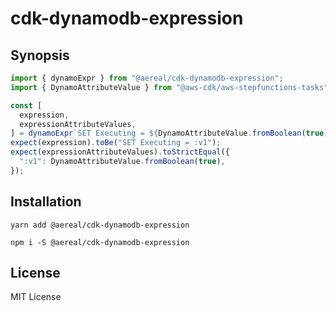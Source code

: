 # cdk-dynamodb-expression

## Synopsis

```typescript
import { dynamoExpr } from "@aereal/cdk-dynamodb-expression";
import { DynamoAttributeValue } from "@aws-cdk/aws-stepfunctions-tasks";

const [
  expression,
  expressionAttributeValues,
] = dynamoExpr`SET Executing = ${DynamoAttributeValue.fromBoolean(true)}`;
expect(expression).toBe("SET Executing = :v1");
expect(expressionAttributeValues).toStrictEqual({
  ":v1": DynamoAttributeValue.fromBoolean(true),
});
```

## Installation

```
yarn add @aereal/cdk-dynamodb-expression
```

```
npm i -S @aereal/cdk-dynamodb-expression
```

## License

MIT License
